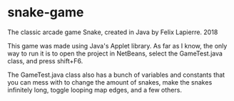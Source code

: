 # snake-game

The classic arcade game Snake, created in Java by Felix Lapierre.
2018

This game was made using Java's Applet library. As far as I know, the only way to run it is to open the project in NetBeans, select the GameTest.java class, and press shift+F6.

The GameTest.java class also has a bunch of variables and constants that you can mess with to change the amount of snakes, make the snakes infinitely long, toggle looping map edges, and a few others.
